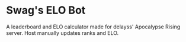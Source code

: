 # Swag's ELO Bot
A leaderboard and ELO calculator made for delayss' Apocalypse Rising server.
Host manually updates ranks and ELO.
